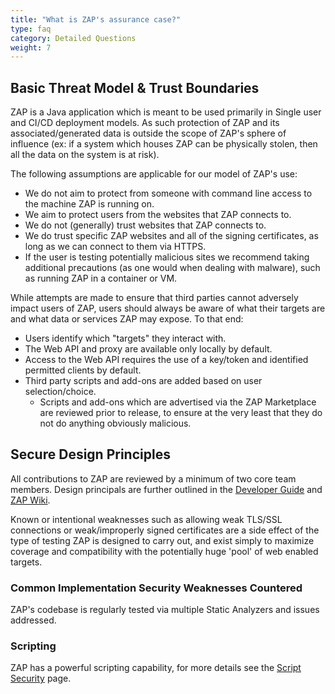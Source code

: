 ```yaml
---
title: "What is ZAP's assurance case?"
type: faq
category: Detailed Questions
weight: 7
---
```


## Basic Threat Model & Trust Boundaries

ZAP is a Java application which is meant to be used primarily in Single user and CI/CD deployment models. As such protection of ZAP and its associated/generated data is outside the scope of ZAP's sphere of influence (ex: if a system which houses ZAP can be physically stolen, then all the data on the system is at risk).

The following assumptions are applicable for our model of ZAP's use:

- We do not aim to protect from someone with command line access to the machine ZAP is running on.
- We aim to protect users from the websites that ZAP connects to.
- We do not (generally) trust websites that ZAP connects to.
- We do trust specific ZAP websites and all of the signing certificates, as long as we can connect to them via HTTPS.
- If the user is testing potentially malicious sites we recommend taking additional precautions (as one would when dealing with malware), such as running ZAP in a container or VM.

While attempts are made to ensure that third parties cannot adversely impact users of ZAP, users should always be aware of what their targets are and what data or services ZAP may expose. To that end:

- Users identify which "targets" they interact with.
- The Web API and proxy are available only locally by default.
- Access to the Web API requires the use of a key/token and identified permitted clients by default.
- Third party scripts and add-ons are added based on user selection/choice.
	- Scripts and add-ons which are advertised via the ZAP Marketplace are reviewed prior to release, to ensure at the very least that they do not do anything obviously malicious.

## Secure Design Principles

All contributions to ZAP are reviewed by a minimum of two core team members. Design principals are further outlined in the [Developer Guide](https://www.zaproxy.org/docs/developer/) and [ZAP Wiki](https://github.com/zaproxy/zaproxy/wiki/).

Known or intentional weaknesses such as allowing weak TLS/SSL connections or weak/improperly signed certificates are a side effect of the type of testing ZAP is designed to carry out, and exist simply to maximize coverage and compatibility with the potentially huge 'pool' of web enabled targets.

### Common Implementation Security Weaknesses Countered

ZAP's codebase is regularly tested via multiple Static Analyzers and issues addressed.

### Scripting

ZAP has a powerful scripting capability, for more details see the [Script Security](/docs/getting-further/script-security/) page.